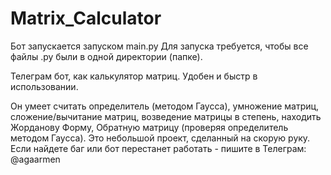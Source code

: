 # Matrix_Calculator

Бот запускается запуском main.py
Для запуска требуется, чтобы все файлы .py были в одной директории (папке).

Телеграм бот, как калькулятор матриц. Удобен и быстр в использовании.

Он умеет считать определитель (методом Гаусса), умножение матриц, сложение/вычитание матриц, возведение матрицы в степень, находить Жорданову Форму, Обратную матрицу (проверяя определитель методом Гаусса).
Это небольшой проект, сделанный на скорую руку. Если найдете баг или бот перестанет работать - пишите в Телеграм: @agaarmen
